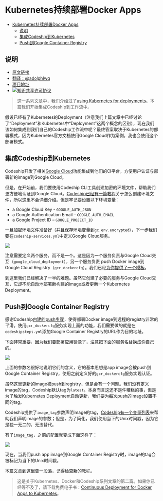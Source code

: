 # Kubernetes持续部署Docker Apps

<!-- TOC -->

- [Kubernetes持续部署Docker Apps](#kubernetes持续部署docker-apps)
    - [说明](#说明)
    - [集成Codeship到Kubernetes](#集成codeship到kubernetes)
    - [Push到Google Container Registry](#push到google-container-registry)

<!-- /TOC -->

## 说明
- [原文链接](https://blog.codeship.com/continuous-deployment-of-docker-apps-to-kubernetes/)
- [翻译：@adolphlwq](https://github.com/adolphlwq)
- [项目地址](https://github.com/adolphlwq/translate)
- <a rel="license" href="http://creativecommons.org/licenses/by-nc/4.0/"><img alt="知识共享许可协议" style="border-width:0" src="https://i.creativecommons.org/l/by-nc/4.0/80x15.png" /></a>

>这一系列文章中，我们介绍过了[using Kubernetes for deployments](https://blog.codeship.com/using-kubernetes-for-deployments/)。本篇我们开始集成Codeship到工作流中。

假设已经有了Kubernetes的Deployment（注意我们上篇文章中已经讨论了“Deployment”和Kubernetes中“Deployment”这两个概念的区别），现在我们该如何集成到我们自己的Codeship工作流中呢？最终答案取决于Kubernetes的部署模式，因为Kubernetes官方文档使用Google Cloud作为案例，我也会使用这个部署模式。

## 集成Codeship到Kubernetes
Codeship开发了相关[Google Cloud](https://documentation.codeship.com/docker/continuous-deployment/google-cloud/)功能集成到他们的CI平台，方便用户认证与部署新的image到Google Cloud。

但是，在开始前，我们要使用Codeship CLI工具创建加密的环境文件，帮助我们更方便地认证到Google Cloud。[Codeship已经有一篇教程](https://documentation.codeship.com/docker/getting-started/encryption/)关于怎么创建环境文件，所以这里不会详细介绍。但是牢记要设置以下环境变量：
- a Google Cloud Key - `GOOGLE_AUTH_JSON`
- a Google Authentication Email – `GOOGLE_AUTH_EMAIL`
- a Google Project ID – `GOOGLE_PROJECT_ID`

一旦加密环境文件准备好（并且保存环境变量到`gc.env.encrypted`），下一步我们要在`codeship-services.yml`中定义Google Cloud服务。

![](https://1npo9l3lml0zvr6w62acc3t1-wpengine.netdna-ssl.com/wp-content/uploads/2016/12/Screen-Shot-2016-12-21-at-7.05.03-PM-768x272.png)

注意需要定义两个服务，而不是一个。这是因为一个服务负责与Google Cloud交互（`google_cloud_deployment`），另一个服务负责
push Docker image到Google Cloud Registry（`gcr_dockercfg`）。我们已经[为你提供了一个模板](https://github.com/codeship-library/gcr-dockercfg-generator)。

到这里我们已经解决了一半的难题。虽然它创建了必要的服务与Google Cloud交互，它却不能自动地部署新构建的image或者更新一个Kubernetes Deployment。

## Push到Google Container Registry
感谢Codeship[内建的push步骤](https://documentation.codeship.com/docker/getting-started/steps/#push-steps)，使得部署Docker image到远程的registry非常的平滑。使用`gcr_dockercfg`服务实现上面的功能，我们需要做的就是在`codeshipsteps.yml`添加Google Container Registry的URL作为目的地址。

下面非常重要，因为我们要部署应用镜像了，注意把下面的服务名替换成你自己的。

![](https://1npo9l3lml0zvr6w62acc3t1-wpengine.netdna-ssl.com/wp-content/uploads/2016/12/Screen-Shot-2016-12-21-at-7.09.56-PM.png)

上面的参数名很好地说明它们的含义，它的基本思想是app image会被push到Google Container Registry，使用之前定义好的`gcr_dockercfg`服务实现认证。

虽然这里更新的image被push到registry，但是会有一个问题。我们没有定义image的tag，Codeship默认tag为`latest`。本身而言这还不是件糟糕的事，但是为了触发Kubernetes Deployment自动更新，我们要为每次push的image设置不同的tag。

Codeship提供了`image_tag`参数声明image的tag，[Codeship有一个变量列表](https://documentation.codeship.com/docker/getting-started/docker-push/#pushing-to-tags)来帮助我们声明image的参数；但是，为了简化，我们使用当下的Unix时间戳，因为它是独一无二的，无法替代。

有了`image_tag`，之前的配置就变成下面这样了：

![](https://1npo9l3lml0zvr6w62acc3t1-wpengine.netdna-ssl.com/wp-content/uploads/2016/12/Screen-Shot-2016-12-21-at-7.13.14-PM.png)

现在，当我们push app image到Google Container Registry时，image的tag会被标记为当下的Unix时间戳。

本篇文章到这里告一段落，记得检查新的教程。

>这是关于Kubernetes、Docker和Codeship系列文章的第二篇。如果你已经等不及了，请下载免费电子书：[Continuous Deployment for Docker Apps to Kubernetes](https://resources.codeship.com/ebooks/deploy-docker-kubernetes-codeship?utm_source=CodeshipBlog&utm_campaign=cd-docker-kubernetes)。
